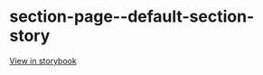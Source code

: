 # section-page--default-section-story

[View in storybook](https://raw.githack.com/Independent-Digital-News-and-Media-Ltd/indy100-pwamp-sb/PR-302-sb/index.html?path=/story/section-page--default-section-story)